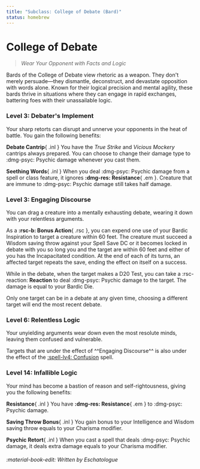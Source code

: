 ```yaml
---
title: "Subclass: College of Debate (Bard)"
status: homebrew
---
```


<p style="display:none">
Wear Your Opponent with Facts and Logic
</p>

# College of Debate

> *Wear Your Opponent with Facts and Logic*

Bards of the College of Debate view rhetoric as a weapon. They don't merely persuade—they dismantle, deconstruct, and devastate opposition with words alone. Known for their logical precision and mental agility, these bards thrive in situations where they can engage in rapid exchanges, battering foes with their unassailable logic.

### Level 3: Debater's Implement

Your sharp retorts can disrupt and unnerve your opponents in the heat of battle. You gain the following benefits:

**Debate Cantrip**{ .inl } You have the *True Strike* and *Vicious Mockery* cantrips always prepared. You can choose to change their damage type to :dmg-psyc: Psychic damage whenever you cast them.

**Seething Words**{ .inl } When you deal :dmg-psyc: Psychic damage from a spell or class feature, it ignores **:dmg-res: Resistance**{ .em }. Creature that are immune to :dmg-psyc: Psychic damage still takes half damage. 

### Level 3: Engaging Discourse

You can drag a creature into a mentally exhausting debate, wearing it down with your relentless arguments.

As a **:rsc-b: Bonus Action**{ .rsc }, you can expend one use of your Bardic Inspiration to target a creature within 60 feet. The creature must succeed a Wisdom saving throw against your Spell Save DC or it becomes locked in debate with you so long you and the target are within 60 feet and either of you has the Incapacitated condition. At the end of each of its turns, an affected target repeats the save, ending the effect on itself on a success.

While in the debate, when the target makes a D20 Test, you can take a :rsc-reaction: **Reaction** to deal :dmg-psyc: Psychic damage to the target. The damage is equal to your Bardic Die.

Only one target can be in a debate at any given time, choosing a different target will end the most recent debate.

### Level 6: Relentless Logic

Your unyielding arguments wear down even the most resolute minds, leaving them confused and vulnerable. 

Targets that are under the effect of ^^Engaging Discourse^^ is also under the effect of the [:spell-lv4: Confusion](../../spells/description/core/level-4.md#confusion) spell.

### Level 14: Infallible Logic

Your mind has become a bastion of reason and self-rightousness, giving you the following benefits:

**Resistance**{ .inl } You have **:dmg-res: Resistance**{ .em } to :dmg-psyc: Psychic damage.

**Saving Throw Bonus**{ .inl } You gain bonus to your Intelligence and Wisdom saving throw equals to your Charisma modifier.

**Psychic Retort**{ .inl } When you cast a spell that deals :dmg-psyc: Psychic damage, it deals extra damage equals to your Charisma modifier.

###### :material-book-edit: Written by *Eschatologue*
